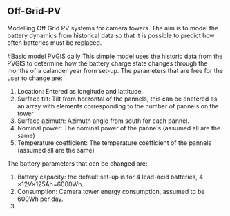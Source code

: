## Off-Grid-PV
Modelling Off Grid PV systems for camera towers. The aim is to model the battery dynamics from historical data so that it is possible to predict how often batteries must be replaced.

#Basic model PVGIS daily
This simple model uses the historic data from the PVGIS to determine how the battery charge state changes through the months of a calander year from set-up.
The parameters that are free for the user to change are:
1. Location: Entered as longitude and lattitude.
2. Surface tilt: Tilt from horzontal of the pannels, this can be enetered as an array with elements corresponding to the number of pannels on the tower
3. Surface azimuth: Azimuth angle from south for each pannel.
4. Nominal power: The nominal power of the pannels (assumed all are the same)
5. Temperature coefficient: The temperature coefficient of the pannels (assumed all are the same)

The battery parameters that can be changed are:
1. Battery capacity: the default set-up is for 4 lead-acid batteries, 4 $\times$12V$\times$125Ah=6000Wh.
2. Consumption: Camera tower energy consumption, assumed to be 600Wh per day.
3. 
